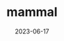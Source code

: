 ---
title: "mammal"
cc-type: hashtag
date: 2023-06-17
hashtag: mammal
type-of: vertebrate
tags:
  - animal
---